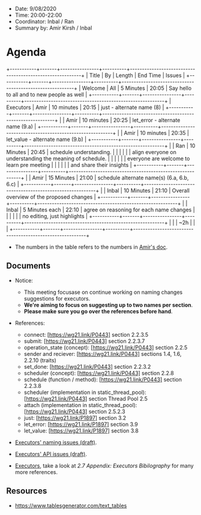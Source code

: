 * Date: 9/08/2020
* Time: 20:00-22:00
* Coordinator: Inbal / Ran
* Summary by: Amir Kirsh / Inbal

# Agenda
+-----------+-------+----------------+----------+----------------------------------------------------------+
| Title     | By    | Length         | End Time | Issues                                                   |
+-----------+-------+----------------+----------+----------------------------------------------------------+
| Welcome   | All   | 5 Minutes      | 20:05    | Say hello to all and to new people as well               |
+-----------+-------+----------------+----------+----------------------------------------------------------+
| Executors | Amir  | 10 minutes     | 20:15    | just - alternate name (8)                                |
+-----------+-------+----------------+----------+----------------------------------------------------------+
|           | Amir  | 10 minutes     | 20:25    | let_error - alternate name (9.a)                         |
+-----------+-------+----------------+----------+----------------------------------------------------------+
|           | Amir  | 10 minutes     | 20:35    | let_value - alternate name (9.b)                         |
+-----------+-------+----------------+----------+----------------------------------------------------------+
|           | Ran   | 10 Minutes     | 20:45    | schedule understanding.                                  |
|           |       |                |          | align everyone on understanding the meaning of schedule. |
|           |       |                |          | everyone are welcome to learn pre meeting                |
|           |       |                |          | and share their insights                                 |
+-----------+-------+----------------+----------+----------------------------------------------------------+
|           | Amir  | 15 Minutes     | 21:00    | schedule alternate name(s) (6.a, 6.b, 6.c)               |
+-----------+-------+----------------+----------+----------------------------------------------------------+
|           | Inbal | 10 Minutes     | 21:10    | Overall overview of the proposed changes                 |
+-----------+-------+----------------+----------+----------------------------------------------------------+
|           | Inbal | 5 Minutes each | 22:10    | agree on reasoning for each name changes                 |
|           |       |                |          | no editing, just highlights                              |
+-----------+-------+----------------+----------+----------------------------------------------------------+
|           |       | ~2h            |          |                                                          |
+-----------+-------+----------------+----------+----------------------------------------------------------+

* The numbers in the table refers to the numbers in [Amir's doc](https://docs.google.com/document/d/1AXgg3-sMhYFNv0UJ95K1XQiNBbk9wQ16t6lY5YVidtQ/edit?usp=sharing).

## Documents

* Notice: 
  * This meeting focusase on continue working on naming changes suggestions for executors.
  * **We're aiming to focus on suggesting up to two names per section**. 
  * **Please make sure you go over the references before hand**.

* References:
  * connect: [https://wg21.link/P0443] section 2.2.3.5
  * submit: [https://wg21.link/P0443] section 2.2.3.7
  * operation_state (concept): [https://wg21.link/P0443] section 2.2.5
  * sender and reciever: [https://wg21.link/P0443] sections 1.4, 1.6, 2.2.10 (traits)
  * set_done: [https://wg21.link/P0443] section 2.2.3.2
  * scheduler (concept): [https://wg21.link/P0443] section 2.2.8
  * schedule (function / method): [https://wg21.link/P0443] section 2.2.3.8
  * scheduler (implementation in static_thread_pool): [https://wg21.link/P0443] section Thread Pool 2.5
  * attach (implementation in static_thread_pool): [https://wg21.link/P0443] section 2.5.2.3
  * just: [https://wg21.link/P1897] section 3.2
  * let_error: [https://wg21.link/P1897] section 3.9
  * let_value: [https://wg21.link/P1897] section 3.8
  
  
* [Executors' naming issues (draft)](https://docs.google.com/document/d/1AXgg3-sMhYFNv0UJ95K1XQiNBbk9wQ16t6lY5YVidtQ/edit?usp=sharing).
* [Executors' API issues (draft)](https://docs.google.com/document/d/1qL6PdH-O_T0KgqtKp6sQxqrGbD3DFs3w842jdQA6Qhg/edit?usp=sharing).
* [Executors](wg21.link/p0443), take a look at _2.7 Appendix: Executors Bibilography_ for many more references.

## Resources
* https://www.tablesgenerator.com/text_tables
